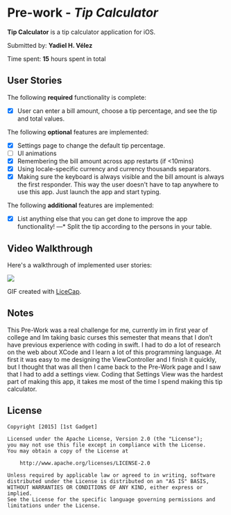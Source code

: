 # Pre-work - *Tip Calculator*

**Tip Calculator** is a tip calculator application for iOS.

Submitted by: **Yadiel H. Vélez**

Time spent: **15** hours spent in total

## User Stories

The following **required** functionality is complete:

* [x] User can enter a bill amount, choose a tip percentage, and see the tip and total values.

The following **optional** features are implemented:
* [x] Settings page to change the default tip percentage.
* [ ] UI animations
* [x] Remembering the bill amount across app restarts (if <10mins)
* [x] Using locale-specific currency and currency thousands separators.
* [x] Making sure the keyboard is always visible and the bill amount is always the first responder. This way the user doesn't have to tap anywhere to use this app. Just launch the app and start typing.

The following **additional** features are implemented:

- [x] List anything else that you can get done to improve the app functionality!
—* Split the tip according to the persons in your table.

## Video Walkthrough 

Here's a walkthrough of implemented user stories:

<img src='http://i.imgur.com/JaUcG33.gif' />

GIF created with [LiceCap](http://www.cockos.com/licecap/).

## Notes
This Pre-Work was a real challenge for me, currently im in first year of college and Im taking basic curses this semester that means that I don’t have previous experience with coding in swift. I had to do a lot of research on the web about XCode and I learn a lot of this programming language. At first it was easy to me designing the ViewController and I finish it quickly, but I thought that was all then I came back to the Pre-Work page and I saw that I had to add a settings view. Coding that Settings View was the hardest part of making this app, it takes me most of the time I spend making this tip calculator.

## License

    Copyright [2015] [1st Gadget]

    Licensed under the Apache License, Version 2.0 (the "License");
    you may not use this file except in compliance with the License.
    You may obtain a copy of the License at

        http://www.apache.org/licenses/LICENSE-2.0

    Unless required by applicable law or agreed to in writing, software
    distributed under the License is distributed on an "AS IS" BASIS,
    WITHOUT WARRANTIES OR CONDITIONS OF ANY KIND, either express or implied.
    See the License for the specific language governing permissions and
    limitations under the License.
